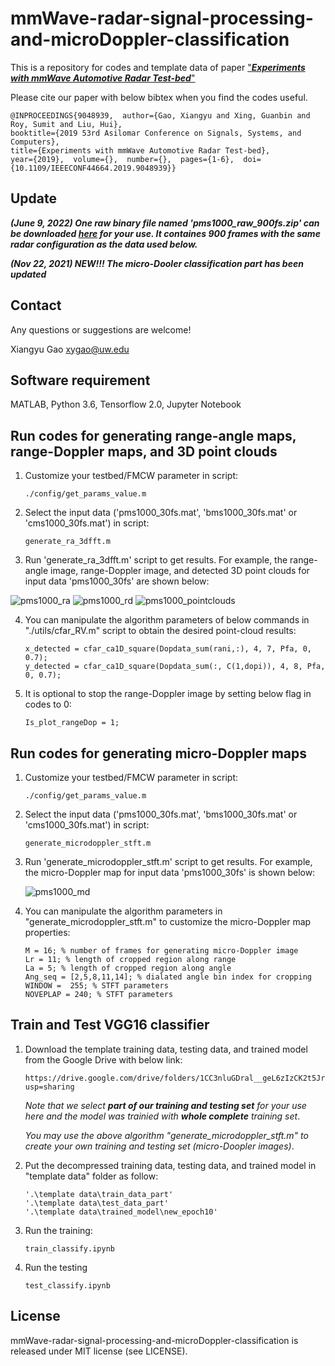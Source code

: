# mmWave-radar-signal-processing-and-microDoppler-classification
This is a repository for codes and template data of paper ["***Experiments with mmWave Automotive Radar Test-bed***"](https://arxiv.org/pdf/1912.12566.pdf)

Please cite our paper with below bibtex when you find the codes useful.
```
@INPROCEEDINGS{9048939,  author={Gao, Xiangyu and Xing, Guanbin and Roy, Sumit and Liu, Hui}, 
booktitle={2019 53rd Asilomar Conference on Signals, Systems, and Computers}, 
title={Experiments with mmWave Automotive Radar Test-bed}, 
year={2019},  volume={},  number={},  pages={1-6},  doi={10.1109/IEEECONF44664.2019.9048939}}
```
## Update
***(June 9, 2022) One raw binary file named 'pms1000_raw_900fs.zip' can be downloaded [here](https://drive.google.com/drive/folders/1CC3nluGDral__geL6zIzCK2t5Jrhfwex?usp=sharing) for your use. It containes 900 frames with the same radar configuration as the data used below.***

***(Nov 22, 2021) NEW!!! The micro-Dooler classification part has been updated***

## Contact
Any questions or suggestions are welcome!

Xiangyu Gao xygao@uw.edu

## Software requirement
MATLAB, Python 3.6, Tensorflow 2.0, Jupyter Notebook

## Run codes for generating range-angle maps, range-Doppler maps, and 3D point clouds
1. Customize your testbed/FMCW parameter in script: 
    ```
    ./config/get_params_value.m
    ```
3. Select the input data ('pms1000_30fs.mat', 'bms1000_30fs.mat' or 'cms1000_30fs.mat') in script:
    ```
    generate_ra_3dfft.m
    ```
3. Run 'generate_ra_3dfft.m' script to get results. For example, the range-angle image, range-Doppler image, and detected 3D point clouds for input data 'pms1000_30fs' are shown below:

  ![pms1000_ra](https://user-images.githubusercontent.com/46943965/121766791-50763380-cb09-11eb-9bef-7608e1afa9ce.jpg)
  ![pms1000_rd](https://user-images.githubusercontent.com/46943965/123009986-9ab1ad00-d372-11eb-8541-d5469228868b.jpg)
  ![pms1000_pointclouds](https://user-images.githubusercontent.com/46943965/121766798-5835d800-cb09-11eb-883c-e7c1cb3714c0.jpg)
 
4. You can manipulate the algorithm parameters of below commands in "./utils/cfar_RV.m" script to obtain the desired point-cloud results:
    ```
    x_detected = cfar_ca1D_square(Dopdata_sum(rani,:), 4, 7, Pfa, 0, 0.7);
    y_detected = cfar_ca1D_square(Dopdata_sum(:, C(1,dopi)), 4, 8, Pfa, 0, 0.7);
    ```
5. It is optional to stop the range-Doppler image by setting below flag in codes to 0: 
    ```
    Is_plot_rangeDop = 1;
    ```
    
## Run codes for generating micro-Doppler maps
1. Customize your testbed/FMCW parameter in script: 
    ```
    ./config/get_params_value.m
    ```
3. Select the input data ('pms1000_30fs.mat', 'bms1000_30fs.mat' or 'cms1000_30fs.mat') in script:
    ```
    generate_microdoppler_stft.m
    ```
3. Run 'generate_microdoppler_stft.m' script to get results. For example, the micro-Doppler map for input data 'pms1000_30fs' is shown below:

   ![pms1000_md](https://user-images.githubusercontent.com/46943965/121852166-ed6cd400-cca3-11eb-8698-320efbfc9ad1.jpg)
 
4. You can manipulate the algorithm parameters in "generate_microdoppler_stft.m" to customize the micro-Doppler map properties:
    ```
    M = 16; % number of frames for generating micro-Doppler image
    Lr = 11; % length of cropped region along range
    La = 5; % length of cropped region along angle
    Ang_seq = [2,5,8,11,14]; % dialated angle bin index for cropping
    WINDOW =  255; % STFT parameters
    NOVEPLAP = 240; % STFT parameters
    ```

## Train and Test VGG16 classifier 
1. Download the template training data, testing data, and trained model from the Google Drive with below link:
    ```
    https://drive.google.com/drive/folders/1CC3nluGDral__geL6zIzCK2t5Jrhfwex?usp=sharing
    ```
    *Note that we select **part of our training and testing set** for your use here and the model was trainied with **whole complete** training set*. 

    *You may use the above algorithm "generate_microdoppler_stft.m" to create your own training and testing set (micro-Doopler images)*.

2. Put the decompressed training data, testing data, and trained model in "template data" folder as follow:
    ```
    '.\template data\train_data_part'
    '.\template data\test_data_part'
    '.\template data\trained_model\new_epoch10'
    ```
3. Run the training:
    ```
    train_classify.ipynb
    ```
5. Run the testing
    ```
    test_classify.ipynb
    ```
 
 ## License
 mmWave-radar-signal-processing-and-microDoppler-classification is released under MIT license (see LICENSE).
